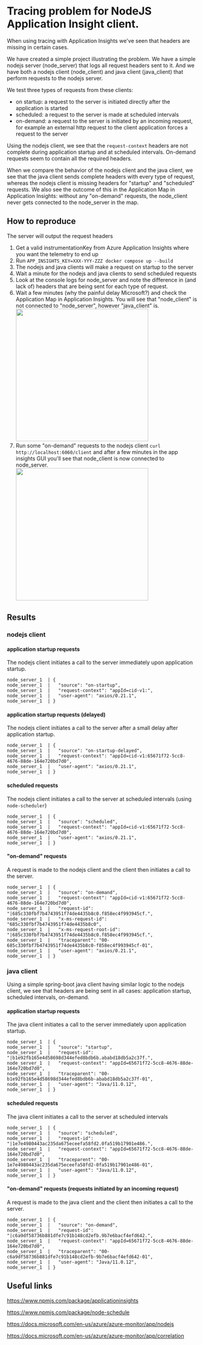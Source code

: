 # Tracing problem for NodeJS Application Insight client.
When using tracing with Application Insights we've seen that headers are missing in certain cases.

We have created a simple project illustrating the problem. We have a simple nodejs server (node_server) that logs all request headers sent to it. And we have both a nodejs client (node_client) and java client (java_client) that perform requests to the nodejs server.

We test three types of requests from these clients:
* on startup: a request to the server is initiated directly after the application is started
* scheduled: a request to the server is made at scheduled intervals
* on-demand: a request to the server is initiated by an incoming request, for example an external http request to the client application forces a request to the server

Using the nodejs client, we see that the `request-context` headers are not complete during application startup and at scheduled intervals. On-demand requests seem to contain all the required headers.

When we compare the behavior of the nodejs client and the java client, we see that the java client sends complete headers with every type of request, whereas the nodejs client is missing headers for "startup" and "scheduled" requests. We also see the outcome of this in the Application Map in Application Insights: without any "on-demand" requests, the node_client never gets connected to the node_server in the map.

## How to reproduce
The server will output the request headers

1. Get a valid instrumentationKey from Azure Application Insights where you want the telemetry to end up
2. Run `APP_INSIGHTS_KEY=XXX-YYY-ZZZ docker compose up --build`
3. The nodejs and java clients will make a request on startup to the server
4. Wait a minute for the nodejs and java clients to send scheduled requests
5. Look at the console logs for node_server and note the difference in (and lack of) headers that are being sent for each type of request.
6. Wait a few minutes (why the painful delay Microsoft?) and check the Application Map in Application Insights. You will see that "node_client" is not connected to "node_server", however "java_client" is. <br><img src="./docs/app-insights-1.png" height="350">
7. Run some "on-demand" requests to the nodejs client `curl http://localhost:6060/client` and after a few minutes in the app insights GUI you'll see that node_client is now connected to node_server. <br><img src="./docs/app-insights-2.png" width="350">

## Results

### nodejs client

#### application startup requests
The nodejs client initiates a call to the server immediately upon application startup.
```
node_server_1  | {
node_server_1  |   "source": "on-startup",
node_server_1  |   "request-context": "appId=cid-v1:",
node_server_1  |   "user-agent": "axios/0.21.1",
node_server_1  | }
```

#### application startup requests (delayed)
The nodejs client initiates a call to the server after a small delay after application startup.
```
node_server_1  | {
node_server_1  |   "source": "on-startup-delayed",
node_server_1  |   "request-context": "appId=cid-v1:65671f72-5cc8-4676-88de-164e720bd7d0",
node_server_1  |   "user-agent": "axios/0.21.1",
node_server_1  | }
```

#### scheduled requests
The nodejs client initiates a call to the server at scheduled intervals (using `node-scheduler`)
```
node_server_1  | {
node_server_1  |   "source": "scheduled",
node_server_1  |   "request-context": "appId=cid-v1:65671f72-5cc8-4676-88de-164e720bd7d0",
node_server_1  |   "user-agent": "axios/0.21.1",
node_server_1  | }
```

#### "on-demand" requests
A request is made to the nodejs client and the client then initiates a call to the server.
```
node_server_1  | {
node_server_1  |   "source": "on-demand",
node_server_1  |   "request-context": "appId=cid-v1:65671f72-5cc8-4676-88de-164e720bd7d0",
node_server_1  |   "request-id": "|685c330fbf7b4743951f74de4435b8c0.f858ec4f993945cf.",
node_server_1  |   "x-ms-request-id": "685c330fbf7b4743951f74de4435b8c0",
node_server_1  |   "x-ms-request-root-id": "|685c330fbf7b4743951f74de4435b8c0.f858ec4f993945cf.",
node_server_1  |   "traceparent": "00-685c330fbf7b4743951f74de4435b8c0-f858ec4f993945cf-01",
node_server_1  |   "user-agent": "axios/0.21.1",
node_server_1  | }
```


### java client

Using a simple spring-boot java client having similar logic to the nodejs client, we see that headers are being sent in all cases: application startup, scheduled intervals, on-demand.

#### application startup requests
The java client initiates a call to the server immediately upon application startup.
```
node_server_1  | {
node_server_1  |   "source": "startup",
node_server_1  |   "request-id": "|b1e92fb165e4d58698d344efed8bdb6b.ababd18db5a2c37f.",
node_server_1  |   "request-context": "appId=65671f72-5cc8-4676-88de-164e720bd7d0",
node_server_1  |   "traceparent": "00-b1e92fb165e4d58698d344efed8bdb6b-ababd18db5a2c37f-01",
node_server_1  |   "user-agent": "Java/11.0.12",
node_server_1  | }
```

#### scheduled requests
The java client initiates a call to the server at scheduled intervals
```
node_server_1  | {
node_server_1  |   "source": "scheduled",
node_server_1  |   "request-id": "|1e7e4980443ac235da675eceefa58fd2.0fa519b17901e486.",
node_server_1  |   "request-context": "appId=65671f72-5cc8-4676-88de-164e720bd7d0",
node_server_1  |   "traceparent": "00-1e7e4980443ac235da675eceefa58fd2-0fa519b17901e486-01",
node_server_1  |   "user-agent": "Java/11.0.12",
node_server_1  | }
```

#### "on-demand" requests (requests initiated by an incoming request)
A request is made to the java client and the client then initiates a call to the server.
```
node_server_1  | {
node_server_1  |   "source": "on-demand",
node_server_1  |   "request-id": "|c6a9df58736b881dfe7c91b148cd2efb.9b7e6bacf4efd642.",
node_server_1  |   "request-context": "appId=65671f72-5cc8-4676-88de-164e720bd7d0",
node_server_1  |   "traceparent": "00-c6a9df58736b881dfe7c91b148cd2efb-9b7e6bacf4efd642-01",
node_server_1  |   "user-agent": "Java/11.0.12",
node_server_1  | }
```


## Useful links
https://www.npmjs.com/package/applicationinsights

https://www.npmjs.com/package/node-schedule

https://docs.microsoft.com/en-us/azure/azure-monitor/app/nodejs

https://docs.microsoft.com/en-us/azure/azure-monitor/app/correlation
